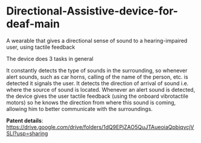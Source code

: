# Directional-Assistive-device-for-deaf-main

A wearable that gives a directional sense of sound to a hearing-impaired user, using tactile feedback

The device does 3 tasks in general

It constantly detects the type of sounds in the surrounding, so whenever alert sounds, such as car horns, calling of the name of the person, etc. is detected it signals the user.
It detects the direction of arrival of sound i.e. where the source of sound is located.
Whenever an alert sound is detected, the device gives the user tactile feedback (using the onboard vibrotactile motors) so he knows the direction from where this sound is coming, allowing him to better communicate with the surroundings.


<b>Patent details</b>: https://drive.google.com/drive/folders/1dQ9EPjZAO5QuJTAueoiaQpbiqvcjVSLl?usp=sharing
